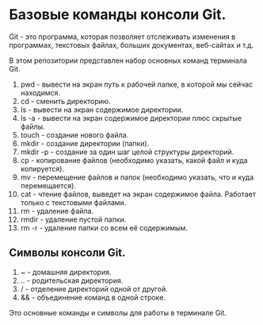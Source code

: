 # Базовые команды консоли Git.

Git - это программа, которая позволяет отслеживать изменения в программах, текстовых файлах,
больших документах, веб-сайтах и т.д.

В этом репозитории представлен набор основных команд терминала Git.

1. pwd - вывести на экран путь к рабочей папке, в которой мы сейчас находимся.
2. cd - сменить директорию.
3. ls - вывести на экран содержимое директории.
4. ls -a - вывести на экран содержимое директории плюс скрытые файлы.
5. touch - создание нового файла.
6. mkdir - создание директории (папки).
7. mkdir -p - создание за один шаг целой структуры директорий.
8. cp - копирование файлов (необходимо указать, какой файл и куда копируется).
9. mv - перемещение файлов и папок (необходимо указать, что и куда перемещается).
10. cat - чтение файлов, выведет на экран содержимое файла. Работает только с текстовыми файлами.
11. rm - удаление файла.
12. rmdir - удаление пустой папки.
13. rm -r - удаление папки со всем её содержимым.

## Символы консоли Git.

1. ~ - домашняя директория.
2. .. - родительская директория.
3. / - отделение директорий одной от другой.
4. && - объединение команд в одной строке.

Это основные команды и символы для работы в терминале Git.